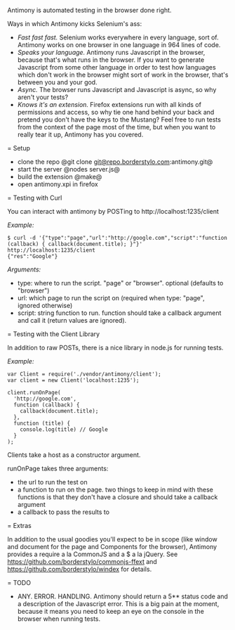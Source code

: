 Antimony is automated testing in the browser done right.

Ways in which Antimony kicks Selenium's ass:

* *Fast fast fast.* Selenium works everywhere in every language, sort of. Antimony works on one browser in one language in 964 lines of code.
* *Speaks your language.* Antimony runs Javascript in the browser, because that's what runs in the browser. If you want to generate Javascript from some other language in order to test how languages which don't work in the browser might sort of work in the browser, that's between you and your god.
* *Async.* The browser runs Javascript and Javascript is async, so why aren't your tests?
* *Knows it's an extension.* Firefox extensions run with all kinds of permissions and access, so why tie one hand behind your back and pretend you don't have the keys to the Mustang? Feel free to run tests from the context of the page most of the time, but when you want to really tear it up, Antimony has you covered.

= Setup

* clone the repo @git clone git@repo.borderstylo.com:antimony.git@
* start the server @nodes server.js@
* build the extension @make@
* open antimony.xpi in firefox

= Testing with Curl

You can interact with antimony by POSTing to http://localhost:1235/client

*Example:*

    $ curl -d '{"type":"page","url":"http://google.com","script":"function (callback) { callback(document.title); }"}' http://localhost:1235/client
    {"res":"Google"}

*Arguments:*

* type: where to run the script. &quot;page&quot; or &quot;browser&quot;. optional (defaults to &quot;browser&quot;)
* url: which page to run the script on (required when type: &quot;page&quot;, ignored otherwise)
* script: string function to run. function should take a callback argument and call it (return values are ignored).

= Testing with the Client Library

In addition to raw POSTs, there is a nice library in node.js for running tests.

*Example:*

    var Client = require('./vendor/antimony/client');
    var client = new Client('localhost:1235');

    client.runOnPage(
      'http://google.com',
      function (callback) {
        callback(document.title);
      },
      function (title) {
        console.log(title) // Google
      }
    );

Clients take a host as a constructor argument.

runOnPage takes three arguments:

* the url to run the test on
* a function to run on the page. two things to keep in mind with these functions is that they don't have a closure and should take a callback argument
* a callback to pass the results to

= Extras

In addition to the usual goodies you'll expect to be in scope (like window and document for the page and Components for the browser), Antimony provides a require a la CommonJS and a $ a la jQuery. See https://github.com/borderstylo/commonjs-ffext and https://github.com/borderstylo/windex for details.

= TODO

* ANY. ERROR. HANDLING. Antimony should return a 5** status code and a description of the Javascript error. This is a big pain at the moment, because it means you need to keep an eye on the console in the browser when running tests.
